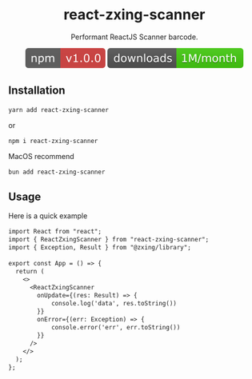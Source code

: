 <h1 align="center" style="display: flex; justify-content: center">

<!-- <image src="assets/barcode.gif" style="width: 48px; height: 48px; margin-right:8px" /> -->

<div>react-zxing-scanner</div>

</h1>

<div align="center">

Performant ReactJS Scanner barcode.

[![Version][version-badge]][package]
[![Downloads][downloads-badge]][npmtrends]

</div>


## Installation

```bash
yarn add react-zxing-scanner
```

or

```bash
npm i react-zxing-scanner
```

MacOS recommend

```bash
bun add react-zxing-scanner
```

## Usage

Here is a quick example

```tsx
import React from "react";
import { ReactZxingScanner } from "react-zxing-scanner";
import { Exception, Result } from "@zxing/library";

export const App = () => {
  return (
    <>
      <ReactZxingScanner 
        onUpdate={(res: Result) => {
            console.log('data', res.toString())
        }}
        onError={(err: Exception) => {
            console.error('err', err.toString())
        }}
      />
    </>
  );
};
```

[downloads-badge]: assets/downloads.svg
[version-badge]: assets/version.svg
[package]: https://www.npmjs.com/package/react-zxing-scanner
[npmtrends]: https://npmtrends.com/react-zxing-scanner
